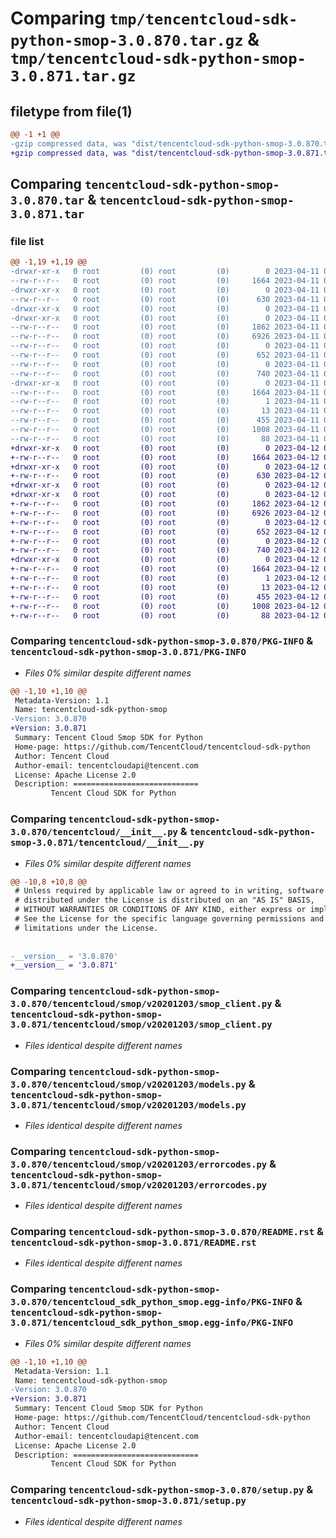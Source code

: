 # Comparing `tmp/tencentcloud-sdk-python-smop-3.0.870.tar.gz` & `tmp/tencentcloud-sdk-python-smop-3.0.871.tar.gz`

## filetype from file(1)

```diff
@@ -1 +1 @@
-gzip compressed data, was "dist/tencentcloud-sdk-python-smop-3.0.870.tar", last modified: Tue Apr 11 03:52:02 2023, max compression
+gzip compressed data, was "dist/tencentcloud-sdk-python-smop-3.0.871.tar", last modified: Wed Apr 12 00:39:23 2023, max compression
```

## Comparing `tencentcloud-sdk-python-smop-3.0.870.tar` & `tencentcloud-sdk-python-smop-3.0.871.tar`

### file list

```diff
@@ -1,19 +1,19 @@
-drwxr-xr-x   0 root         (0) root         (0)        0 2023-04-11 03:52:02.000000 tencentcloud-sdk-python-smop-3.0.870/
--rw-r--r--   0 root         (0) root         (0)     1664 2023-04-11 03:52:02.000000 tencentcloud-sdk-python-smop-3.0.870/PKG-INFO
-drwxr-xr-x   0 root         (0) root         (0)        0 2023-04-11 03:52:02.000000 tencentcloud-sdk-python-smop-3.0.870/tencentcloud/
--rw-r--r--   0 root         (0) root         (0)      630 2023-04-11 03:52:02.000000 tencentcloud-sdk-python-smop-3.0.870/tencentcloud/__init__.py
-drwxr-xr-x   0 root         (0) root         (0)        0 2023-04-11 03:52:02.000000 tencentcloud-sdk-python-smop-3.0.870/tencentcloud/smop/
-drwxr-xr-x   0 root         (0) root         (0)        0 2023-04-11 03:52:02.000000 tencentcloud-sdk-python-smop-3.0.870/tencentcloud/smop/v20201203/
--rw-r--r--   0 root         (0) root         (0)     1862 2023-04-11 03:52:02.000000 tencentcloud-sdk-python-smop-3.0.870/tencentcloud/smop/v20201203/smop_client.py
--rw-r--r--   0 root         (0) root         (0)     6926 2023-04-11 03:52:02.000000 tencentcloud-sdk-python-smop-3.0.870/tencentcloud/smop/v20201203/models.py
--rw-r--r--   0 root         (0) root         (0)        0 2023-04-11 03:52:02.000000 tencentcloud-sdk-python-smop-3.0.870/tencentcloud/smop/v20201203/__init__.py
--rw-r--r--   0 root         (0) root         (0)      652 2023-04-11 03:52:02.000000 tencentcloud-sdk-python-smop-3.0.870/tencentcloud/smop/v20201203/errorcodes.py
--rw-r--r--   0 root         (0) root         (0)        0 2023-04-11 03:52:02.000000 tencentcloud-sdk-python-smop-3.0.870/tencentcloud/smop/__init__.py
--rw-r--r--   0 root         (0) root         (0)      740 2023-04-11 03:52:02.000000 tencentcloud-sdk-python-smop-3.0.870/README.rst
-drwxr-xr-x   0 root         (0) root         (0)        0 2023-04-11 03:52:02.000000 tencentcloud-sdk-python-smop-3.0.870/tencentcloud_sdk_python_smop.egg-info/
--rw-r--r--   0 root         (0) root         (0)     1664 2023-04-11 03:52:02.000000 tencentcloud-sdk-python-smop-3.0.870/tencentcloud_sdk_python_smop.egg-info/PKG-INFO
--rw-r--r--   0 root         (0) root         (0)        1 2023-04-11 03:52:02.000000 tencentcloud-sdk-python-smop-3.0.870/tencentcloud_sdk_python_smop.egg-info/dependency_links.txt
--rw-r--r--   0 root         (0) root         (0)       13 2023-04-11 03:52:02.000000 tencentcloud-sdk-python-smop-3.0.870/tencentcloud_sdk_python_smop.egg-info/top_level.txt
--rw-r--r--   0 root         (0) root         (0)      455 2023-04-11 03:52:02.000000 tencentcloud-sdk-python-smop-3.0.870/tencentcloud_sdk_python_smop.egg-info/SOURCES.txt
--rw-r--r--   0 root         (0) root         (0)     1008 2023-04-11 03:52:02.000000 tencentcloud-sdk-python-smop-3.0.870/setup.py
--rw-r--r--   0 root         (0) root         (0)       88 2023-04-11 03:52:02.000000 tencentcloud-sdk-python-smop-3.0.870/setup.cfg
+drwxr-xr-x   0 root         (0) root         (0)        0 2023-04-12 00:39:23.000000 tencentcloud-sdk-python-smop-3.0.871/
+-rw-r--r--   0 root         (0) root         (0)     1664 2023-04-12 00:39:23.000000 tencentcloud-sdk-python-smop-3.0.871/PKG-INFO
+drwxr-xr-x   0 root         (0) root         (0)        0 2023-04-12 00:39:23.000000 tencentcloud-sdk-python-smop-3.0.871/tencentcloud/
+-rw-r--r--   0 root         (0) root         (0)      630 2023-04-12 00:39:23.000000 tencentcloud-sdk-python-smop-3.0.871/tencentcloud/__init__.py
+drwxr-xr-x   0 root         (0) root         (0)        0 2023-04-12 00:39:23.000000 tencentcloud-sdk-python-smop-3.0.871/tencentcloud/smop/
+drwxr-xr-x   0 root         (0) root         (0)        0 2023-04-12 00:39:23.000000 tencentcloud-sdk-python-smop-3.0.871/tencentcloud/smop/v20201203/
+-rw-r--r--   0 root         (0) root         (0)     1862 2023-04-12 00:39:23.000000 tencentcloud-sdk-python-smop-3.0.871/tencentcloud/smop/v20201203/smop_client.py
+-rw-r--r--   0 root         (0) root         (0)     6926 2023-04-12 00:39:23.000000 tencentcloud-sdk-python-smop-3.0.871/tencentcloud/smop/v20201203/models.py
+-rw-r--r--   0 root         (0) root         (0)        0 2023-04-12 00:39:23.000000 tencentcloud-sdk-python-smop-3.0.871/tencentcloud/smop/v20201203/__init__.py
+-rw-r--r--   0 root         (0) root         (0)      652 2023-04-12 00:39:23.000000 tencentcloud-sdk-python-smop-3.0.871/tencentcloud/smop/v20201203/errorcodes.py
+-rw-r--r--   0 root         (0) root         (0)        0 2023-04-12 00:39:23.000000 tencentcloud-sdk-python-smop-3.0.871/tencentcloud/smop/__init__.py
+-rw-r--r--   0 root         (0) root         (0)      740 2023-04-12 00:39:23.000000 tencentcloud-sdk-python-smop-3.0.871/README.rst
+drwxr-xr-x   0 root         (0) root         (0)        0 2023-04-12 00:39:23.000000 tencentcloud-sdk-python-smop-3.0.871/tencentcloud_sdk_python_smop.egg-info/
+-rw-r--r--   0 root         (0) root         (0)     1664 2023-04-12 00:39:23.000000 tencentcloud-sdk-python-smop-3.0.871/tencentcloud_sdk_python_smop.egg-info/PKG-INFO
+-rw-r--r--   0 root         (0) root         (0)        1 2023-04-12 00:39:23.000000 tencentcloud-sdk-python-smop-3.0.871/tencentcloud_sdk_python_smop.egg-info/dependency_links.txt
+-rw-r--r--   0 root         (0) root         (0)       13 2023-04-12 00:39:23.000000 tencentcloud-sdk-python-smop-3.0.871/tencentcloud_sdk_python_smop.egg-info/top_level.txt
+-rw-r--r--   0 root         (0) root         (0)      455 2023-04-12 00:39:23.000000 tencentcloud-sdk-python-smop-3.0.871/tencentcloud_sdk_python_smop.egg-info/SOURCES.txt
+-rw-r--r--   0 root         (0) root         (0)     1008 2023-04-12 00:39:23.000000 tencentcloud-sdk-python-smop-3.0.871/setup.py
+-rw-r--r--   0 root         (0) root         (0)       88 2023-04-12 00:39:23.000000 tencentcloud-sdk-python-smop-3.0.871/setup.cfg
```

### Comparing `tencentcloud-sdk-python-smop-3.0.870/PKG-INFO` & `tencentcloud-sdk-python-smop-3.0.871/PKG-INFO`

 * *Files 0% similar despite different names*

```diff
@@ -1,10 +1,10 @@
 Metadata-Version: 1.1
 Name: tencentcloud-sdk-python-smop
-Version: 3.0.870
+Version: 3.0.871
 Summary: Tencent Cloud Smop SDK for Python
 Home-page: https://github.com/TencentCloud/tencentcloud-sdk-python
 Author: Tencent Cloud
 Author-email: tencentcloudapi@tencent.com
 License: Apache License 2.0
 Description: ============================
         Tencent Cloud SDK for Python
```

### Comparing `tencentcloud-sdk-python-smop-3.0.870/tencentcloud/__init__.py` & `tencentcloud-sdk-python-smop-3.0.871/tencentcloud/__init__.py`

 * *Files 0% similar despite different names*

```diff
@@ -10,8 +10,8 @@
 # Unless required by applicable law or agreed to in writing, software
 # distributed under the License is distributed on an "AS IS" BASIS,
 # WITHOUT WARRANTIES OR CONDITIONS OF ANY KIND, either express or implied.
 # See the License for the specific language governing permissions and
 # limitations under the License.
 
 
-__version__ = '3.0.870'
+__version__ = '3.0.871'
```

### Comparing `tencentcloud-sdk-python-smop-3.0.870/tencentcloud/smop/v20201203/smop_client.py` & `tencentcloud-sdk-python-smop-3.0.871/tencentcloud/smop/v20201203/smop_client.py`

 * *Files identical despite different names*

### Comparing `tencentcloud-sdk-python-smop-3.0.870/tencentcloud/smop/v20201203/models.py` & `tencentcloud-sdk-python-smop-3.0.871/tencentcloud/smop/v20201203/models.py`

 * *Files identical despite different names*

### Comparing `tencentcloud-sdk-python-smop-3.0.870/tencentcloud/smop/v20201203/errorcodes.py` & `tencentcloud-sdk-python-smop-3.0.871/tencentcloud/smop/v20201203/errorcodes.py`

 * *Files identical despite different names*

### Comparing `tencentcloud-sdk-python-smop-3.0.870/README.rst` & `tencentcloud-sdk-python-smop-3.0.871/README.rst`

 * *Files identical despite different names*

### Comparing `tencentcloud-sdk-python-smop-3.0.870/tencentcloud_sdk_python_smop.egg-info/PKG-INFO` & `tencentcloud-sdk-python-smop-3.0.871/tencentcloud_sdk_python_smop.egg-info/PKG-INFO`

 * *Files 0% similar despite different names*

```diff
@@ -1,10 +1,10 @@
 Metadata-Version: 1.1
 Name: tencentcloud-sdk-python-smop
-Version: 3.0.870
+Version: 3.0.871
 Summary: Tencent Cloud Smop SDK for Python
 Home-page: https://github.com/TencentCloud/tencentcloud-sdk-python
 Author: Tencent Cloud
 Author-email: tencentcloudapi@tencent.com
 License: Apache License 2.0
 Description: ============================
         Tencent Cloud SDK for Python
```

### Comparing `tencentcloud-sdk-python-smop-3.0.870/setup.py` & `tencentcloud-sdk-python-smop-3.0.871/setup.py`

 * *Files identical despite different names*

